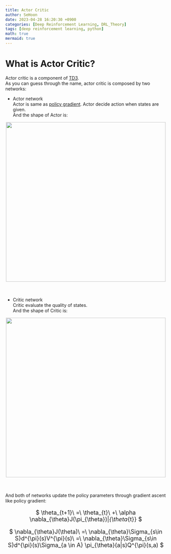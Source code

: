 ```yaml
---
title: Actor Critic
author: SeHoon
date: 2023-04-28 16:20:30 +0900
categories: [Deep Reinforcement Learning, DRL_Theory]
tags: [deep reinforcement learning, python]
math: true
mermaid: true
---
```


# What is Actor Critic?

Actor critic is a component of [TD3](https://csh970605.github.io/posts/TD3/).<br>
As you can guess through the name, actor critic is composed by two networks:
+ Actor network<br>
Actor is same as [policy gradient](https://csh970605.github.io/posts/Policy_Gradient/). Actor decide action when states are given.<br>
And the shape of Actor is:
<center>
<img src="https://user-images.githubusercontent.com/28240052/235081848-144d93a8-a22b-44d9-b63e-52bfec3c75ab.png" width=500>
</center>
<br><br>



+ Critic network<br>
Critic evaluate the quality of states.<br>
And the shape of Critic is:
<center>
<img src="https://user-images.githubusercontent.com/28240052/235081722-1135c4e5-9ad0-466d-821d-e7588ef0af12.png" width=500>
</center>
<br><br>

And both of networks update the policy parameters through gradient ascent like policy gradient:
<center>
<font size=4>

$ \theta_{t+1}\ =\ \theta_{t}\ +\ \alpha \nabla_{\theta}J(\pi_{\theta})|_{\theta_{t}} $
<br>

$ \nabla_{\theta}J(\theta)\ =\ \nabla_{\theta}\Sigma_{s\in S}d^{\pi}(s)V^{\pi}(s)\ =\ \nabla_{\theta}\Sigma_{s\in S}d^{\pi}(s)\Sigma_{a \in A} \pi_{\theta}(a|s)Q^{\pi}(s,a) $

</font>
</center>